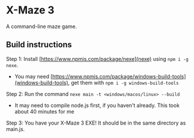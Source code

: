 # X-Maze 3
A command-line maze game.
## Build instructions
Step 1: Install [https://www.npmjs.com/package/nexe](nexe) using `npm i -g nexe`.
* You may need [https://www.npmjs.com/package/windows-build-tools](windows-build-tools), get them with `npm i -g windows-build-tools`

Step 2: Run the command `nexe main -t <windows/macos/linux> --build`
* It may need to compile node.js first, if you haven't already. This took about 40 minutes for me

Step 3: You have your X-Maze 3 EXE! It should be in the same directory as main.js.